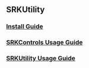 ## SRKUtility

### [Install Guide](https://github.com/sag333ar/SRKUtility/wiki/InstallGuide)

### [SRKControls Usage Guide](https://github.com/sag333ar/SRKUtility/wiki/SRKControls)

### [SRKUtility Usage Guide](https://github.com/sag333ar/SRKUtility/wiki/SRKUtilityUsageGuide)
